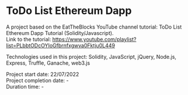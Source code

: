 # ToDo List Ethereum Dapp
A project based on the EatTheBlocks YouTube channel tutorial: ToDo List Ethereum Dapp Tutorial (Solidity/Javascript).  
Link to the tutorial: https://www.youtube.com/playlist?list=PLbbtODcOYIoGfbrnfxgwva0Fktju0L449

Technologies used in this project: Solidity, JavaScript, jQuery, Node.js, Express, Truffle, Ganache, web3.js

Project start date: 22/07/2022  
Project completion date: -  
Duration time: -
